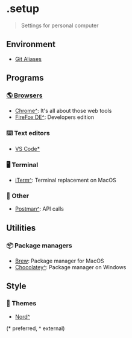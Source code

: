 # .setup
> Settings for personal computer

## Environment
- [Git Aliases](/git.md)

## Programs
### [🌎 Browsers](/browsers.md)
- [Chrome^](https://www.google.com/chrome/): It's all about those web tools
- [FireFox DE^](https://www.mozilla.org/en-US/firefox/developer/): Developers edition

### ⌨️ Text editors
- [VS Code*](/vs-code.md)

### 🖥 Terminal
- [iTerm^](https://iterm2.com/): Terminal replacement on MacOS

### 🍌 Other
- [Postman^](https://www.getpostman.com/): API calls

## Utilities
### 📦 Package managers
- [Brew](/brew.md): Package manager for MacOS
- [Chocolatey^](https://chocolatey.org/): Package manager on Windows

## Style
### 🎨 Themes
- [Nord^](https://github.com/arcticicestudio/nord)

(\* preferred, \^ external)
